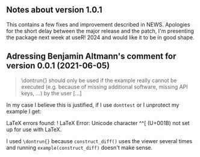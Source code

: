 ## Notes about version 1.0.1

This contains a few fixes and improvement described in NEWS. Apologies for
the short delay between the major release and the patch, I'm presenting
the package next week at useR! 2024 and would like it to be in good shape.

## Adressing Benjamin Altmann's comment for version 0.0.1 (2021-06-05)

> \dontrun{} should only be used if the example really cannot be executed 
(e.g. because of missing additional software, missing API keys, ...) by 
the user [...]

In my case I believe this is justified, if I use `donttest` or  I unprotect my example I get:

LaTeX errors found:
  ! LaTeX Error: Unicode character ^^[ (U+001B)
                 not set up for use with LaTeX.
                 
I used `\dontrun{}` because `construct_diff()` uses the viewer several times and running `example(construct_diff)` doesn't make sense.

